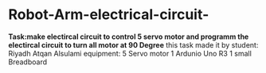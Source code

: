 # Robot-Arm-electrical-circuit-
**Task:make electircal circuit to control 5 servo motor and programm the electircal circuit to turn all motor at 90 Degree**
this task made it by student: Riyadh Atqan Alsulami
equipment:
5 Servo motor
1 Ardunio Uno R3
1 small Breadboard
